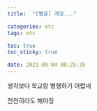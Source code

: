 ```yaml
---
title:  "[뻘글] 개강..."

categories: etc
tags: etc

toc: true
toc_sticky: true

date: 2021-09-04 00:25:35
---
```


생각보다 학교랑 병행하기 어렵네

천천히라도 해야징

